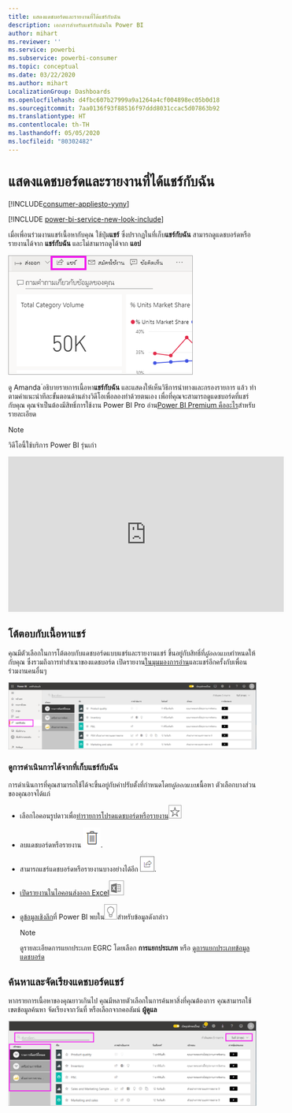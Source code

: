```yaml
---
title: แสดงแดชบอร์ดและรายงานที่ได้แชร์กับฉัน
description: เอกสารสำหรับแชร์กับฉันใน Power BI
author: mihart
ms.reviewer: ''
ms.service: powerbi
ms.subservice: powerbi-consumer
ms.topic: conceptual
ms.date: 03/22/2020
ms.author: mihart
LocalizationGroup: Dashboards
ms.openlocfilehash: d4fbc607b27999a9a1264a4cf004898ec05b0d18
ms.sourcegitcommit: 7aa0136f93f88516f97ddd8031ccac5d07863b92
ms.translationtype: HT
ms.contentlocale: th-TH
ms.lasthandoff: 05/05/2020
ms.locfileid: "80302482"
---
```

# <a name="display-the-dashboards-and-reports-that-have-been-shared-with-me"></a>แสดงแดชบอร์ดและรายงานที่ได้แชร์กับฉัน

[!INCLUDE[consumer-appliesto-yyny](../includes/consumer-appliesto-yyny.md)]

[!INCLUDE [power-bi-service-new-look-include](../includes/power-bi-service-new-look-include.md)]

เมื่อเพื่อนร่วมงานแชร์เนื้อหากับคุณ ใช้ปุ่ม**แชร์** ซึ่งปรากฏในที่เก็บ**แชร์กับฉัน** สามารถดูแดชบอร์ดหรือรายงานได้จาก **แชร์กับฉัน** และไม่สามารถดูได้จาก **แอป**

![ไอคอนแชร์](./media/end-user-shared-with-me/power-bi-share-dashboard.png)

ดู Amanda ่อธิบายรายการเนื้อหา**แชร์กับฉัน** และแสดงให้เห็นวิธีการนำทางและกรองรายการ แล้ว ทำตามคำแนะนำทีละขั้นตอนด้านล่างวิดีโอเพื่อลองทำด้วยตนเอง เพื่อที่คุณจะสามารถดูแดชบอร์ดที่แชร์กับคุณ คุณจำเป็นต้องมีสิทธิ์การใช้งาน Power BI Pro อ่าน[Power BI Premium คืออะไร](../service-premium-what-is.md)สำหรับรายละเอียด
    

> [!NOTE]
> วิดีโอนี้ใช้บริการ Power BI รุ่นเก่า
    

<iframe width="560" height="315" src="https://www.youtube.com/embed/G26dr2PsEpk" frameborder="0" allowfullscreen></iframe>

## <a name="interact-with-shared-content"></a>โต้ตอบกับเนื้อหาแชร์

คุณมีตัวเลือกในการโต้ตอบกับแดชบอร์ดแบบแชร์และรายงานแชร์ ขึ้นอยู่กับสิทธิ์ที่*ผู้ออกแบบ*กำหนดให้กับคุณ ซึ่งรวมถึงการทำสำเนาของแดชบอร์ด เปิดรายงาน[ในมุมมองการอ่าน](end-user-reading-view.md)และแชร์อีกครั้งกับเพื่อนร่วมงานคนอื่นๆ

![ที่เก็บแชร์กับฉัน](./media/end-user-shared-with-me/power-bi-shared.png)

### <a name="actions-available-from-the-shared-with-me-container"></a>ดูการดำเนินการได้จากที่เก็บ**แชร์กับฉัน**
การดำเนินการที่คุณสามารถใช้ได้จะขึ้นอยู่กับค่าปรับตั้งที่กำหนดโดย*ผู้ออกแบบ*เนื้อหา ตัวเลือกบางส่วนของคุณอาจได้แก่
* เลือกไอคอนรูปดาวเพื่อ[ทำรายการโปรดแดชบอร์ดหรือรายงาน](end-user-favorite.md)![ไอคอนรูปดาว](./media/end-user-shared-with-me/power-bi-star-icon.png)
* ลบแดชบอร์ดหรือรายงาน  ![ไอคอนถังขยะ](./media/end-user-shared-with-me/power-bi-delete-icon.png).
* สามารถแชร์แดชบอร์ดหรือรายงานบางอย่างได้อีก  ![ไอคอนแชร์](./media/end-user-shared-with-me/power-bi-share-icon-new.png).
* [เปิดรายงานในไอคอนส่งออก Excel](end-user-export.md)![ไปยัง Excel](./media/end-user-shared-with-me/power-bi-excel.png) 
* [ดูข้อมูลเชิงลึก](end-user-insights.md)ที่ Power BI พบใน![ไอคอนข้อมูลเชิงลึก](./media/end-user-shared-with-me/power-bi-insights.png)สำหรับข้อมูลดังกล่าว
  
  > [!NOTE]
  > ดูรายละเอียดการแยกประเภท EGRC โดยเลือก **การแยกประเภท** หรือ [ดูการแยกประเภทข้อมูลแดชบอร์ด](../service-data-classification.md)
  > 


## <a name="search-and-sort-shared-dashboards"></a>ค้นหาและจัดเรียงแดชบอร์ดแชร์
หากรายการเนื้อหาของคุณยาวเกินไป คุณมีหลายตัวเลือกในการค้นหาสิ่งที่คุณต้องการ คุณสามารถใช้เขตข้อมูลค้นหา จัดเรียงจากวันที่ หรือเลือกจากคอลัมน์ **ผู้ดูแล**    

![ผู้ดูแลแดชบอร์ดและการค้นหา](./media/end-user-shared-with-me/power-bi-sort.png)